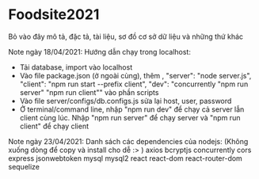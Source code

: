 # Foodsite2021

Bỏ vào đây mô tả, đặc tả, tài liệu, sơ đồ cơ sở dữ liệu và những thứ khác

Note ngày 18/04/2021: Hướng dẫn chạy trong localhost:

- Tải database, import vào localhost
- Vào file package.json (ở ngoài cùng), thêm
  ,
  "server": "node server.js",
  "client": "npm run start --prefix client",
  "dev": "concurrently \"npm run server\" \"npm run client\""
  vào phần scripts
- Vào file server/configs/db.configs.js sửa lại host, user, password
- Ở terminal/command line, nhập "npm run dev" để chạy cả server lẫn client cùng lúc. Nhập "npm run server" để chạy server và "npm run client" để chạy client

Note ngày 23/04/2021: Danh sách các dependencies của nodejs:
(Không xuống dòng để copy và install cho dễ :> )
axios bcryptjs concurrently cors express jsonwebtoken mysql mysql2 react react-dom react-router-dom sequelize
